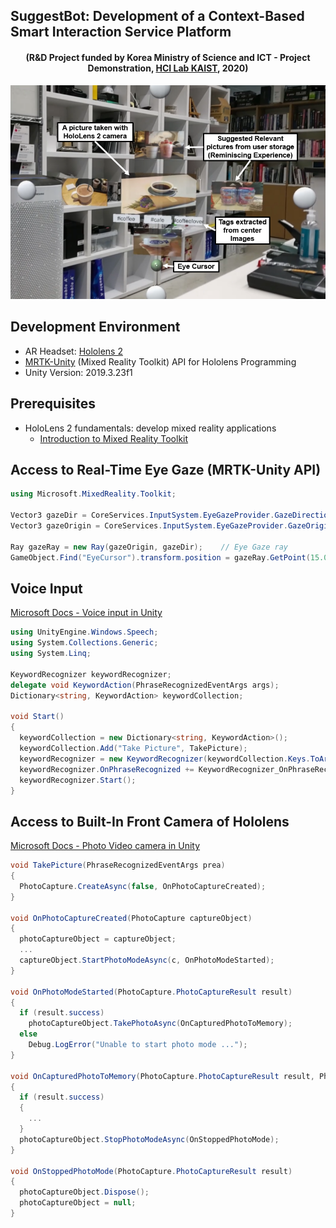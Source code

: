 ## SuggestBot: Development of a Context-Based Smart Interaction Service Platform 
<h4 align="center">
 (R&D Project funded by Korea Ministry of Science and ICT - Project Demonstration, <a href="https://hcil.kaist.ac.kr/">HCI Lab KAIST</a>, 2020)
</h4>
<p align="center">
    <img src="img/overviewImage.PNG", width="700">
</p>

## Development Environment
* AR Headset: [Hololens 2](https://www.microsoft.com/ko-kr/hololens/hardware)
* [MRTK-Unity](https://docs.microsoft.com/ko-kr/windows/mixed-reality/mrtk-unity) (Mixed Reality Toolkit) API for Hololens Programming
* Unity Version:  2019.3.23f1
## Prerequisites 
* HoloLens 2 fundamentals: develop mixed reality applications
  * [Introduction to Mixed Reality Toolkit](https://docs.microsoft.com/ko-kr/learn/modules/learn-mrtk-tutorials/1-1-introduction)

## Access to Real-Time Eye Gaze (MRTK-Unity API)
```C#
using Microsoft.MixedReality.Toolkit;

Vector3 gazeDir = CoreServices.InputSystem.EyeGazeProvider.GazeDirection;
Vector3 gazeOrigin = CoreServices.InputSystem.EyeGazeProvider.GazeOrigin;

Ray gazeRay = new Ray(gazeOrigin, gazeDir);    // Eye Gaze ray 
GameObject.Find("EyeCursor").transform.position = gazeRay.GetPoint(15.0f);   // Locate eye cursor
```

## Voice Input 
[Microsoft Docs - Voice input in Unity](https://docs.microsoft.com/en-us/windows/mixed-reality/develop/unity/voice-input-in-unity)

```C#
using UnityEngine.Windows.Speech;
using System.Collections.Generic;
using System.Linq;

KeywordRecognizer keywordRecognizer;
delegate void KeywordAction(PhraseRecognizedEventArgs args);
Dictionary<string, KeywordAction> keywordCollection;

void Start()
{
  keywordCollection = new Dictionary<string, KeywordAction>();
  keywordCollection.Add("Take Picture", TakePicture);
  keywordRecognizer = new KeywordRecognizer(keywordCollection.Keys.ToArray());
  keywordRecognizer.OnPhraseRecognized += KeywordRecognizer_OnPhraseRecognized;
  keywordRecognizer.Start();
}
```

## Access to Built-In Front Camera of Hololens
[Microsoft Docs - Photo Video camera in Unity](https://docs.microsoft.com/en-us/windows/mixed-reality/develop/unity/locatable-camera-in-unity)
```C#
void TakePicture(PhraseRecognizedEventArgs prea)
{
  PhotoCapture.CreateAsync(false, OnPhotoCaptureCreated);
}

void OnPhotoCaptureCreated(PhotoCapture captureObject)
{
  photoCaptureObject = captureObject;
  ...
  captureObject.StartPhotoModeAsync(c, OnPhotoModeStarted);
}

void OnPhotoModeStarted(PhotoCapture.PhotoCaptureResult result)
{
  if (result.success)
    photoCaptureObject.TakePhotoAsync(OnCapturedPhotoToMemory);
  else
    Debug.LogError("Unable to start photo mode ...");
}

void OnCapturedPhotoToMemory(PhotoCapture.PhotoCaptureResult result, PhotoCaptureFrame photoCaptureFrame)
{
  if (result.success)
  {
    ...
  }
  photoCaptureObject.StopPhotoModeAsync(OnStoppedPhotoMode);
}

void OnStoppedPhotoMode(PhotoCapture.PhotoCaptureResult result)
{
  photoCaptureObject.Dispose();
  photoCaptureObject = null;
}
```
